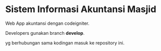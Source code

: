 # Sistem Informasi Akuntansi Masjid

Web App akuntansi dengan codeigniter.

Developers gunakan branch **develop**.

yg berhubungan sama kodingan masuk ke repository ini.
